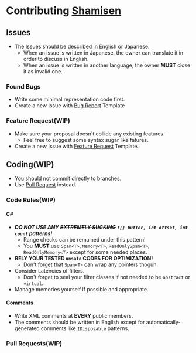 # Contributing [Shamisen](https://github.com/MineCake147E/Shamisen/)

## Issues
- The Issues should be described in English or Japanese.
  - When an issue is written in Japanese, the owner can translate it in order to discuss in English.
  - When an issue is written in another language, the owner **MUST** close it as invalid one.
### Found Bugs
- Write some minimal representation code first.
- Create a new Issue with [Bug Report](https://github.com/MineCake147E/Shamisen/issues/new?assignees=&labels=&template=bug_report.md&title=) Template

### Feature Request(WIP)
- Make sure your proposal doesn't collide any existing features.
  - Feel free to suggest some syntax sugar like fatures.
- Create a new Issue with [Feature Request](https://github.com/MineCake147E/Shamisen/issues/new?assignees=&labels=&template=feature_request.md&title=) Template.

## Coding(WIP)
- You should not commit directly to branches.
- Use [Pull Request](https://github.com/MineCake147E/Shamisen/compare) instead.
### Code Rules(WIP)
#### C\#
- ***DO NOT USE ANY ~~EXTREMELY SUCKING~~ `T[] buffer, int offset, int count` patterns!***
  - Range checks can be remained under this pattern!
  - You **MUST** use `Span<T>`, `Memory<T>`, `ReadOnlySpan<T>`, `ReadOnlyMemory<T>` except for some needed places.
- **RELY YOUR TESTED `unsafe` CODES FOR OPTIMIZATION!** 
  -  Don't forget that `Span<T>` can wrap any pointers thoguh.
- Consider Latencies of filters.
  - Don't forget to seal your filter classes if not needed to be `abstract` or `virtual`.
- Manage memories yourself if possible and appropriate.

#### Comments
- Write XML comments at **EVERY** public members.
- The comments should be written in English except for automatically-generated comments like `IDisposable` patterns.

### Pull Requests(WIP)

